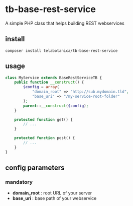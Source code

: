 # tb-base-rest-service
A simple PHP class that helps building REST webservices

## install
```
composer install telabotanica/tb-base-rest-service
```

## usage
```php
class MyService extends BaseRestServiceTB {
	public function __construct() {
		$config = array(
			"domain_root" => "http://sub.mydomain.tld",
			"base_uri" => "/my-service-root-folder"
		);
		parent::__construct($config);
	}

	protected function get() {
		// ...
	}

	protected function post() {
		// ...
	}
}
```

## config parameters
### mandatory
- __domain_root__ : root URL of your server
- __base_uri__ : base path of your webservice